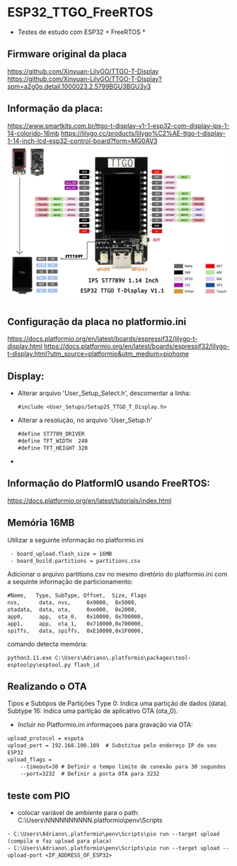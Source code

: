 # ESP32_TTGO_FreeRTOS

* Testes de estudo com ESP32 + FreeRTOS *

## Firmware original da placa
https://github.com/Xinyuan-LilyGO/TTGO-T-Display
https://github.com/Xinyuan-LilyGO/TTGO-T-Display?spm=a2g0o.detail.1000023.2.5799BGU3BGU3y3

## Informação da placa:
https://www.smartkits.com.br/ttgo-t-display-v1-1-esp32-com-display-ips-1-14-colorido-16mb
https://lilygo.cc/products/lilygo%C2%AE-ttgo-t-display-1-14-inch-lcd-esp32-control-board?form=MG0AV3
![ESP32_TTGO_T-Display](doc/pinmap_t-display.jpg)

## Configuração da placa no platformio.ini
https://docs.platformio.org/en/latest/boards/espressif32/lilygo-t-display.html
https://docs.platformio.org/en/latest/boards/espressif32/lilygo-t-display.html?utm_source=platformio&utm_medium=piohome


## Display:

- Alterar arquivo 'User_Setup_Select.h', descomentar a linha: 
  ```
  #include <User_Setups/Setup25_TTGO_T_Display.h>
  ```
- Alterar a resolução, no arquivo 'User_Setup.h'
  ```
  #define ST7789_DRIVER  
  #define TFT_WIDTH  240 
  #define TFT_HEIGHT 320 
  ```
- 

## Informação do PlatformIO usando FreeRTOS:
https://docs.platformio.org/en/latest/tutorials/index.html


## Memória 16MB
Utilizar a seguinte informação no platformio.ini
```
 - board_upload.flash_size = 16MB
 - board_build.partitions = partitions.csv
```  
  Adicionar o arquivo partitions.csv no mesmo diretório do platformio.ini com a sequinte informação de particionamento:
```
#Name,   Type, SubType, Offset,  Size, Flags
nvs,      data, nvs,     0x9000,  0x5000,
otadata,  data, ota,     0xe000,  0x2000,
app0,     app,  ota_0,   0x10000, 0x700000,
app1,     app,  ota_1,   0x710000,0x700000,
spiffs,   data, spiffs,  0xE10000,0x1F0000,
```

comando detecta memória:
```
python3.11.exe C:\Users\Adriano\.platformio\packages\tool-esptoolpy\esptool.py flash_id
```


## Realizando o OTA

Tipos e Subtipos de Partições
Type 0: Indica uma partição de dados (data).
Subtype 16: Indica uma partição de aplicativo OTA (ota_0).

- Incluir no Platformio.ini informaçoes para gravação via OTA:
```
upload_protocol = espota
upload_port = 192.168.100.109  # Substitua pelo endereço IP do seu ESP32
upload_flags =
    --timeout=30 # Definir o tempo limite de conexão para 30 segundos
    --port=3232  # Definir a porta OTA para 3232
```

## teste com PIO
- colocar variável de ambiente para o path: C:\Users\NNNNNNNNNN\.platformio\penv\Scripts
```  
- C:\Users\Adriano\.platformio\penv\Scripts\pio run --target upload   (compila e faz upload para placa)
- C:\Users\Adriano\.platformio\penv\Scripts\pio run --target upload --upload-port <IP_ADDRESS_OF_ESP32>
```
